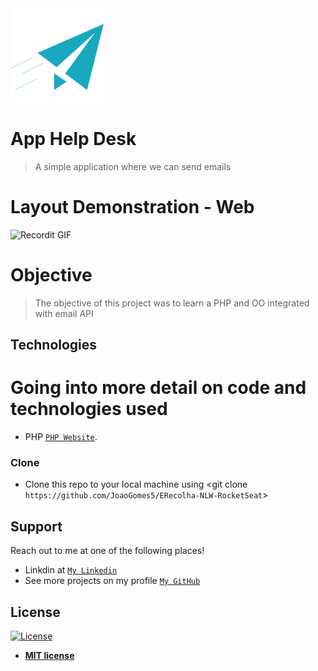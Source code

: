 <img src="logo.png" title="Image" alt="ProjectImage" width="150"  height="150" >

# App Help Desk

> A simple application where we can send emails

# Layout Demonstration - Web

![Recordit GIF](https://recordit.co/eIYVfxKqed.gif)

# Objective

>The objective of this project was to learn a PHP and OO integrated with email API


## Technologies
# Going into more detail on code and technologies used

- PHP
<a href="https://www.php.net/" target="_blank">`PHP Website`</a>.

### Clone

- Clone this repo to your local machine using <git clone `https://github.com/JoaoGomes5/ERecolha-NLW-RocketSeat`>

## Support

Reach out to me at one of the following places!

- Linkdin at <a href="https://www.linkedin.com/in/jo%C3%A3o-gomes-b732541a4/" target="_blank">`My Linkedin`</a>
- See more projects on my profile <a href="https://github.com/JoaoGomes5" target="_blank">`My GitHub`</a>


## License

[![License](http://img.shields.io/:license-mit-blue.svg?style=flat-square)](http://badges.mit-license.org)

- **[MIT license](http://opensource.org/licenses/mit-license.php)**

